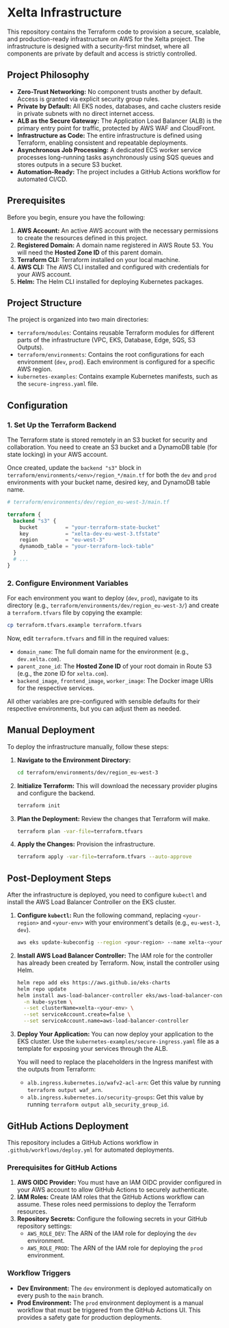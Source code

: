 # Xelta Infrastructure

This repository contains the Terraform code to provision a secure, scalable, and production-ready infrastructure on AWS for the Xelta project. The infrastructure is designed with a security-first mindset, where all components are private by default and access is strictly controlled.

## Project Philosophy

*   **Zero-Trust Networking:** No component trusts another by default. Access is granted via explicit security group rules.
*   **Private by Default:** All EKS nodes, databases, and cache clusters reside in private subnets with no direct internet access.
*   **ALB as the Secure Gateway:** The Application Load Balancer (ALB) is the primary entry point for traffic, protected by AWS WAF and CloudFront.
*   **Infrastructure as Code:** The entire infrastructure is defined using Terraform, enabling consistent and repeatable deployments.
*   **Asynchronous Job Processing:** A dedicated ECS worker service processes long-running tasks asynchronously using SQS queues and stores outputs in a secure S3 bucket.
*   **Automation-Ready:** The project includes a GitHub Actions workflow for automated CI/CD.

## Prerequisites

Before you begin, ensure you have the following:

1.  **AWS Account:** An active AWS account with the necessary permissions to create the resources defined in this project.
2.  **Registered Domain:** A domain name registered in AWS Route 53. You will need the **Hosted Zone ID** of this parent domain.
3.  **Terraform CLI:** Terraform installed on your local machine.
4.  **AWS CLI:** The AWS CLI installed and configured with credentials for your AWS account.
5.  **Helm:** The Helm CLI installed for deploying Kubernetes packages.

## Project Structure

The project is organized into two main directories:

*   `terraform/modules`: Contains reusable Terraform modules for different parts of the infrastructure (VPC, EKS, Database, Edge, SQS, S3 Outputs).
*   `terraform/environments`: Contains the root configurations for each environment (`dev`, `prod`). Each environment is configured for a specific AWS region.
*   `kubernetes-examples`: Contains example Kubernetes manifests, such as the `secure-ingress.yaml` file.

## Configuration

### 1. Set Up the Terraform Backend

The Terraform state is stored remotely in an S3 bucket for security and collaboration. You need to create an S3 bucket and a DynamoDB table (for state locking) in your AWS account.

Once created, update the `backend "s3"` block in `terraform/environments/<env>/region_*/main.tf` for both the `dev` and `prod` environments with your bucket name, desired key, and DynamoDB table name.

```terraform
# terraform/environments/dev/region_eu-west-3/main.tf

terraform {
  backend "s3" {
    bucket         = "your-terraform-state-bucket"
    key            = "xelta-dev-eu-west-3.tfstate"
    region         = "eu-west-3"
    dynamodb_table = "your-terraform-lock-table"
  }
  # ...
}
```

### 2. Configure Environment Variables

For each environment you want to deploy (`dev`, `prod`), navigate to its directory (e.g., `terraform/environments/dev/region_eu-west-3/`) and create a `terraform.tfvars` file by copying the example:

```bash
cp terraform.tfvars.example terraform.tfvars
```

Now, edit `terraform.tfvars` and fill in the required values:

*   `domain_name`: The full domain name for the environment (e.g., `dev.xelta.com`).
*   `parent_zone_id`: The **Hosted Zone ID** of your root domain in Route 53 (e.g., the zone ID for `xelta.com`).
*   `backend_image`, `frontend_image`, `worker_image`: The Docker image URIs for the respective services.

All other variables are pre-configured with sensible defaults for their respective environments, but you can adjust them as needed.

## Manual Deployment

To deploy the infrastructure manually, follow these steps:

1.  **Navigate to the Environment Directory:**
    ```bash
    cd terraform/environments/dev/region_eu-west-3
    ```

2.  **Initialize Terraform:**
    This will download the necessary provider plugins and configure the backend.
    ```bash
    terraform init
    ```

3.  **Plan the Deployment:**
    Review the changes that Terraform will make.
    ```bash
    terraform plan -var-file=terraform.tfvars
    ```

4.  **Apply the Changes:**
    Provision the infrastructure.
    ```bash
    terraform apply -var-file=terraform.tfvars --auto-approve
    ```

## Post-Deployment Steps

After the infrastructure is deployed, you need to configure `kubectl` and install the AWS Load Balancer Controller on the EKS cluster.

1.  **Configure `kubectl`:**
    Run the following command, replacing `<your-region>` and `<your-env>` with your environment's details (e.g., `eu-west-3`, `dev`).
    ```bash
    aws eks update-kubeconfig --region <your-region> --name xelta-<your-env>
    ```

2.  **Install AWS Load Balancer Controller:**
    The IAM role for the controller has already been created by Terraform. Now, install the controller using Helm.
    ```bash
    helm repo add eks https://aws.github.io/eks-charts
    helm repo update
    helm install aws-load-balancer-controller eks/aws-load-balancer-controller \
      -n kube-system \
      --set clusterName=xelta-<your-env> \
      --set serviceAccount.create=false \
      --set serviceAccount.name=aws-load-balancer-controller
    ```

3.  **Deploy Your Application:**
    You can now deploy your application to the EKS cluster. Use the `kubernetes-examples/secure-ingress.yaml` file as a template for exposing your services through the ALB.

    You will need to replace the placeholders in the Ingress manifest with the outputs from Terraform:
    *   `alb.ingress.kubernetes.io/wafv2-acl-arn`: Get this value by running `terraform output waf_arn`.
    *   `alb.ingress.kubernetes.io/security-groups`: Get this value by running `terraform output alb_security_group_id`.

## GitHub Actions Deployment

This repository includes a GitHub Actions workflow in `.github/workflows/deploy.yml` for automated deployments.

### Prerequisites for GitHub Actions

1.  **AWS OIDC Provider:** You must have an IAM OIDC provider configured in your AWS account to allow GitHub Actions to securely authenticate.
2.  **IAM Roles:** Create IAM roles that the GitHub Actions workflow can assume. These roles need permissions to deploy the Terraform resources.
3.  **Repository Secrets:** Configure the following secrets in your GitHub repository settings:
    *   `AWS_ROLE_DEV`: The ARN of the IAM role for deploying the `dev` environment.
    *   `AWS_ROLE_PROD`: The ARN of the IAM role for deploying the `prod` environment.

### Workflow Triggers

*   **Dev Environment:** The `dev` environment is deployed automatically on every push to the `main` branch.
*   **Prod Environment:** The `prod` environment deployment is a manual workflow that must be triggered from the GitHub Actions UI. This provides a safety gate for production deployments.
